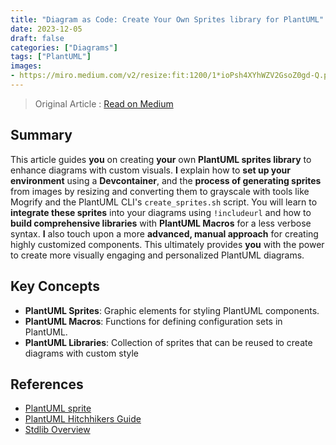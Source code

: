 ```yaml
---
title: "Diagram as Code: Create Your Own Sprites library for PlantUML"
date: 2023-12-05
draft: false
categories: ["Diagrams"]
tags: ["PlantUML"]
images:
- https://miro.medium.com/v2/resize:fit:1200/1*ioPsh4XYhWZV2GsoZ0gd-Q.png
---
```


> Original Article : [Read on Medium](https://medium.com/itnext/diagram-as-code-create-your-own-sprites-library-for-plantuml-f8cffb83b038)

## Summary

This article guides **you** on creating **your** own **PlantUML sprites library** to enhance diagrams with custom visuals. **I** explain how to **set up your environment** using a **Devcontainer**, and the **process of generating sprites** from images by resizing and converting them to grayscale with tools like Mogrify and the PlantUML CLI's `create_sprites.sh` script. You will learn to **integrate these sprites** into your diagrams using `!includeurl` and how to **build comprehensive libraries** with **PlantUML Macros** for a less verbose syntax. **I** also touch upon a more **advanced, manual approach** for creating highly customized components. This ultimately provides **you** with the power to create more visually engaging and personalized PlantUML diagrams.

## Key Concepts

*   **PlantUML Sprites**: Graphic elements for styling PlantUML components.
*   **PlantUML Macros**: Functions for defining configuration sets in PlantUML.
*   **PlantUML Libraries**: Collection of sprites that can be reused to create diagrams with custom style

## References

*   [PlantUML sprite](https://plantuml.com/sprite)
*   [PlantUML Hitchhikers Guide](https://crashedmind.github.io/PlantUMLHitchhikersGuide/PlantUMLSpriteLibraries/plantuml_sprites.html)
*   [Stdlib Overview](https://crashedmind.github.io/PlantUMLHitchhikersGuide/Stdlib/StdLibOverview.html)

